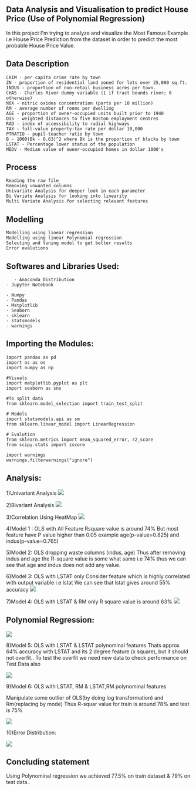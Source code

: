 
## Data Analysis and Visualisation to predict House Price (Use of Polynomial Regression)

In this project I'm trying to analyze and visualize the Most Famous Example i.e House Price Prediction from the dataset in order to predict the most probable House Price Value.

## Data Description

    CRIM - per capita crime rate by town
    ZN - proportion of residential land zoned for lots over 25,000 sq.ft.
    INDUS - proportion of non-retail business acres per town.
    CHAS - Charles River dummy variable (1 if tract bounds river; 0 otherwise)
    NOX - nitric oxides concentration (parts per 10 million)
    RM - average number of rooms per dwelling
    AGE - proportion of owner-occupied units built prior to 1940
    DIS - weighted distances to five Boston employment centres
    RAD - index of accessibility to radial highways
    TAX - full-value property-tax rate per dollar 10,000
    PTRATIO - pupil-teacher ratio by town
    B - 1000(Bk - 0.63)^2 where Bk is the proportion of blacks by town
    LSTAT - Percentage lower status of the population
    MEDV - Median value of owner-occupied homes in dollar 1000's
    

## Process
    
    Reading the raw file
    Removing unwanted columns
    Univariate Analysis for deeper look in each parameter
    Bi Variate Analysis for looking into linearity
    Multi Variate Analysis for selecting relevant features
    
## Modelling

    Modelling using linear regression
    Modelling using linear Polynomial regression
    Selecting and tuning model to get better results
    Error evalutions   
    
## Softwares and Libraries Used:

       - Anaconda Distribution
	- Jupyter Notebook
	
	- Numpy
	- Pandas
	- Matplotlib
	- Seaborn
    - sklearn 
    - statsmodels
    - warnings
    
## Importing the Modules:

    import pandas as pd
    import os as os
    import numpy as np

    #Visuals
    import matplotlib.pyplot as plt
    import seaborn as sns

    #To split data
    from sklearn.model_selection import train_test_split

    # Models
    import statsmodels.api as sm
    from sklearn.linear_model import LinearRegression
    
    # Evalution 
    from sklearn.metrics import mean_squared_error, r2_score
    from scipy.stats import zscore
    
    import warnings
    warnings.filterwarnings("ignore")
    
## Analysis:

1)Univariant Analysis
![](Figures/Box&Histogram.png)

2)Bivariant Analysis
![](Figures/RegressionPlot.png)

3)Correlation Using HeatMap
![](Figures/HeatMap.png)

4)Model 1 : OLS with All Feature
    Rsquare value is around 74%
    But most feature have P value higher than 0.05 example age(p-value=0.825) and indus(p-value=0.765)

5)Model 2: OLS dropping waste columns (indus, age)
    Thus after removing indus and age the R-square value is some what same i.e 74% thus we can see that age and indus does not add any 
    value.

6)Model 3: OLS with LSTAT only
    Consider feature which is highly correlated with output variable i.e lstat
    We can see that lstat gives around 55% accuracy
![](Figures/lstatOnly.png)

7)Model 4: OLS with LSTAT & RM only
    R square value is around 63%
![](Figures/lstat%Rm.png)

## Polynomial Regression:

![](Figures/polynomialRegression.png)

8)Model 5: OLS with LSTAT & LSTAT polynominal features
    Thats approx 64% accuracy with LSTAT and its 2 degree feature (x square), but it should not overfit.. To test the overfit we need new 
    data to check performance on Test Data also

![](Figures/polynomialLstat.png)

9)Model 6: OLS with LSTAT, RM & LSTAT,RM polynominal features

   Manipulate some outlier of OLS(by doing log transformation) and Rm(replacing by mode)
   Thus R-squar value for train is around 78% and test is 75%
   
![](Figures/lstsat&Rmpolynomail.png)

10)Error Distribution:

![](Figures/errorAnalysis.png)

## Concluding statement 
    
   Using Polynominal regression we achieved 77.5% on train dataset & 79% on test data..
    